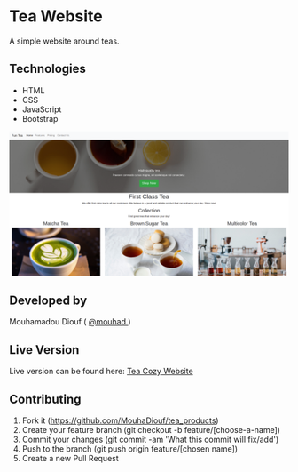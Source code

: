 # Tea Website
A simple website around teas.

## Technologies

- HTML
- CSS
- JavaScript
- Bootstrap

![screenshot](./images/app_screenshot.png)

## Developed by

Mouhamadou Diouf ( <a href="https://github.com/MouhaDiouf"> @mouhad </a>)


## Live Version
Live version can be found here: <a href="https://rawcdn.githack.com/MouhaDiouf/tea_products/b35dd7a488e8ba836ebf5eeb2c5ae8394976c8f9/index.html"> Tea Cozy Website </a>

## Contributing

1. Fork it (https://github.com/MouhaDiouf/tea_products)
2. Create your feature branch (git checkout -b feature/[choose-a-name])
3. Commit your changes (git commit -am 'What this commit will fix/add')
4. Push to the branch (git push origin feature/[chosen name])
5. Create a new Pull Request
